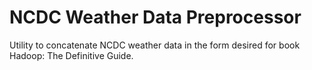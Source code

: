 # NCDC Weather Data Preprocessor

Utility to concatenate NCDC weather data in the form desired for book Hadoop: The Definitive Guide.
